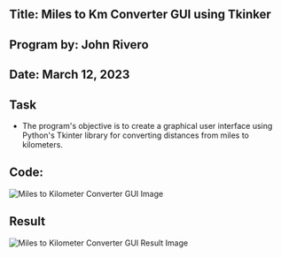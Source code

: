 ## Title: Miles to Km Converter GUI using Tkinker

## Program by: John Rivero

## Date: March 12, 2023


## Task

- The program's objective is to create a graphical user interface using Python's Tkinter library for converting distances from miles to kilometers.


## Code:


![Miles to Kilometer Converter GUI Image](https://user-images.githubusercontent.com/81208412/224532165-fd00a2c2-0cc6-4db2-bded-66bb1ef59de5.jpg)


## Result


![Miles to Kilometer Converter GUI Result Image](https://user-images.githubusercontent.com/81208412/224532186-2683edb3-a12c-4131-b48d-8ac6def84ced.jpg)

